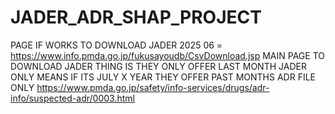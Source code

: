 # JADER_ADR_SHAP_PROJECT
PAGE IF WORKS TO DOWNLOAD JADER 2025 06 = https://www.info.pmda.go.jp/fukusayoudb/CsvDownload.jsp
MAIN PAGE TO DOWNLOAD JADER THING IS THEY ONLY OFFER LAST MONTH JADER  ONLY MEANS IF ITS JULY X YEAR THEY OFFER PAST MONTHS ADR FILE ONLY 
https://www.pmda.go.jp/safety/info-services/drugs/adr-info/suspected-adr/0003.html

